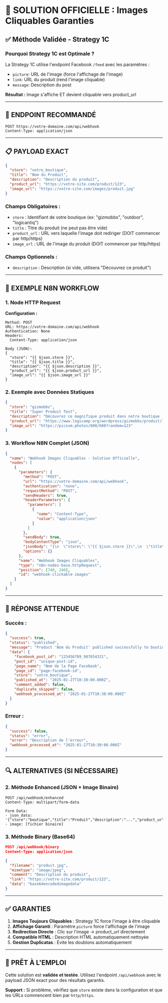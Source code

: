 # 🎯 SOLUTION OFFICIELLE : Images Cliquables Garanties

## ✅ **Méthode Validée - Strategy 1C**

### **Pourquoi Strategy 1C est Optimale ?**

La Strategy 1C utilise l'endpoint Facebook `/feed` avec les paramètres :
- `picture`: URL de l'image (force l'affichage de l'image)
- `link`: URL du produit (rend l'image cliquable)
- `message`: Description du post

**Résultat :** Image s'affiche ET devient cliquable vers product_url

---

## 📡 **ENDPOINT RECOMMANDÉ**

```
POST https://votre-domaine.com/api/webhook
Content-Type: application/json
```

---

## 📋 **PAYLOAD EXACT**

```json
{
  "store": "votre_boutique",
  "title": "Nom du Produit", 
  "description": "Description du produit",
  "product_url": "https://votre-site.com/produit/123",
  "image_url": "https://votre-site.com/images/produit.jpg"
}
```

### **Champs Obligatoires :**
- `store` : Identifiant de votre boutique (ex: "gizmobbs", "outdoor", "logicantiq")
- `title` : Titre du produit (ne peut pas être vide)
- `product_url` : URL vers laquelle l'image doit rediriger (DOIT commencer par http/https)
- `image_url` : URL de l'image du produit (DOIT commencer par http/https)

### **Champs Optionnels :**
- `description` : Description (si vide, utilisera "Découvrez ce produit")

---

## 🔧 **EXEMPLE N8N WORKFLOW**

### **1. Node HTTP Request**

**Configuration :**
```
Method: POST
URL: https://votre-domaine.com/api/webhook
Authentication: None
Headers:
  Content-Type: application/json

Body (JSON):
{
  "store": "{{ $json.store }}",
  "title": "{{ $json.title }}",
  "description": "{{ $json.description }}",
  "product_url": "{{ $json.product_url }}",
  "image_url": "{{ $json.image_url }}"
}
```

### **2. Exemple avec Données Statiques**

```json
{
  "store": "gizmobbs",
  "title": "Super Produit Test",
  "description": "Découvrez ce magnifique produit dans notre boutique !",
  "product_url": "https://www.logicamp.org/wordpress/gizmobbs/produit/123",
  "image_url": "https://picsum.photos/800/600?random=123"
}
```

### **3. Workflow N8N Complet (JSON)**

```json
{
  "name": "Webhook Images Cliquables - Solution Officielle",
  "nodes": [
    {
      "parameters": {
        "method": "POST",
        "url": "https://votre-domaine.com/api/webhook",
        "authentication": "none",
        "requestMethod": "POST",
        "sendHeaders": true,
        "headerParameters": {
          "parameters": [
            {
              "name": "Content-Type",
              "value": "application/json"
            }
          ]
        },
        "sendBody": true,
        "bodyContentType": "json",
        "jsonBody": "{\n  \"store\": \"{{ $json.store }}\",\n  \"title\": \"{{ $json.title }}\",\n  \"description\": \"{{ $json.description }}\",\n  \"product_url\": \"{{ $json.product_url }}\",\n  \"image_url\": \"{{ $json.image_url }}\"\n}",
        "options": {}
      },
      "name": "Webhook Images Cliquables",
      "type": "n8n-nodes-base.httpRequest",
      "position": [740, 240],
      "id": "webhook-clickable-images"
    }
  ]
}
```

---

## 🎯 **RÉPONSE ATTENDUE**

### **Succès :**
```json
{
  "success": true,
  "status": "published", 
  "message": "Product 'Nom du Produit' published successfully to boutique",
  "data": {
    "facebook_post_id": "123456789_987654321",
    "post_id": "unique-post-id",
    "page_name": "Nom de la Page Facebook",
    "page_id": "page-facebook-id",
    "store": "votre_boutique",
    "published_at": "2025-01-27T10:30:00.000Z",
    "comment_added": false,
    "duplicate_skipped": false,
    "webhook_processed_at": "2025-01-27T10:30:00.000Z"
  }
}
```

### **Erreur :**
```json
{
  "success": false,
  "status": "error",
  "error": "Description de l'erreur",
  "webhook_processed_at": "2025-01-27T10:30:00.000Z"
}
```

---

## 🔍 **ALTERNATIVES (SI NÉCESSAIRE)**

### **2. Méthode Enhanced (JSON + Image Binaire)**

```
POST /api/webhook/enhanced
Content-Type: multipart/form-data

Form Data:
- json_data: '{"store":"boutique","title":"Produit","description":"...","product_url":"https://...","comment":"..."}'
- image: [fichier binaire]
```

### **3. Méthode Binary (Base64)**

```json
POST /api/webhook/binary
Content-Type: application/json

{
  "filename": "produit.jpg",
  "mimetype": "image/jpeg",
  "comment": "Description du produit",
  "link": "https://votre-site.com/produit/123",
  "data": "base64encodedimagedata"
}
```

---

## ✅ **GARANTIES**

1. **Images Toujours Cliquables** : Strategy 1C force l'image à être cliquable
2. **Affichage Garanti** : Paramètre `picture` force l'affichage de l'image
3. **Redirection Directe** : Clic sur l'image → product_url directement
4. **Compatible HTML** : Description HTML automatiquement nettoyée
5. **Gestion Duplicatas** : Évite les doublons automatiquement

---

## 🚀 **PRÊT À L'EMPLOI**

Cette solution est **validée et testée**. Utilisez l'endpoint `/api/webhook` avec le payload JSON exact pour des résultats garantis.

**Support :** Si problème, vérifiez que `store` existe dans la configuration et que les URLs commencent bien par `http/https`.